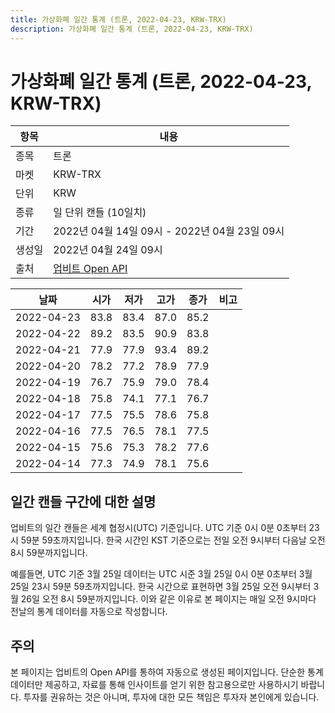 ```yaml
---
title: 가상화폐 일간 통계 (트론, 2022-04-23, KRW-TRX)
description: 가상화폐 일간 통계 (트론, 2022-04-23, KRW-TRX)
---
```



가상화폐 일간 통계 (트론, 2022-04-23, KRW-TRX)
===

|항목|내용|
|--|--|
|종목|트론|
|마켓|KRW-TRX|
|단위|KRW|
|종류|일 단위 캔들 (10일치)|
|기간|2022년 04월 14일 09시 - 2022년 04월 23일 09시|
|생성일|2022년 04월 24일 09시|
|출처|[업비트 Open API](https://docs.upbit.com)|


|날짜|시가|저가|고가|종가|비고|
|--|--|--|--|--|--|
|2022-04-23|83.8|83.4|87.0|85.2|    |
|2022-04-22|89.2|83.5|90.9|83.8|    |
|2022-04-21|77.9|77.9|93.4|89.2|    |
|2022-04-20|78.2|77.2|78.9|77.9|    |
|2022-04-19|76.7|75.9|79.0|78.4|    |
|2022-04-18|75.8|74.1|77.1|76.7|    |
|2022-04-17|77.5|75.5|78.6|75.8|    |
|2022-04-16|77.5|76.5|78.1|77.5|    |
|2022-04-15|75.6|75.3|78.2|77.6|    |
|2022-04-14|77.3|74.9|78.1|75.6|    |


일간 캔들 구간에 대한 설명
---


업비트의 일간 캔들은 세계 협정시(UTC) 기준입니다. 
UTC 기준 0시 0분 0초부터 23시 59분 59초까지입니다. 
한국 시간인 KST 기준으로는 전일 오전 9시부터 다음날 오전 8시 59분까지입니다. 


예를들면, UTC 기준 3월 25일 데이터는 UTC 시준 3월 25일 0시 0분 0초부터 3월 25일 23시 59분 59초까지입니다. 
한국 시간으로 표현하면 3월 25일 오전 9시부터 3월 26일 오전 8시 59분까지입니다. 
이와 같은 이유로 본 페이지는 매일 오전 9시마다 전날의 통계 데이터를 자동으로 작성합니다. 


주의
---


본 페이지는 업비트의 Open API를 통하여 자동으로 생성된 페이지입니다. 
단순한 통계 데이터만 제공하고, 자료를 통해 인사이트를 얻기 위한 참고용으로만 사용하시기 바랍니다. 
투자를 권유하는 것은 아니며, 투자에 대한 모든 책임은 투자자 본인에게 있습니다. 

